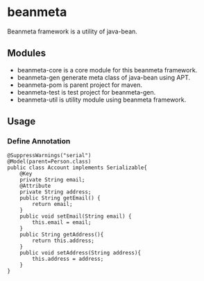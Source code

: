 beanmeta
====

Beanmeta framework is a utility of java-bean.

## Modules
 * beanmeta-core is a core module for this beanmeta framework.
 * beanmeta-gen generate meta class of java-bean using APT.
 * beanmeta-pom is parent project for maven.
 * beanmeta-test is test project for beanmeta-gen.
 * beanmeta-util is utility module using beanmeta framework.

## Usage



### Define Annotation

```
@SuppressWarnings("serial")
@Model(parent=Person.class)
public class Account implements Serializable{
	@Key
	private String email;
	@Attribute
	private String address;
	public String getEmail() {
		return email;
	}
	public void setEmail(String email) {
		this.email = email;
	}
	public String getAddress(){
		return this.address;
	}
	public void setAddress(String address){
		this.address = address;
	}
}
```